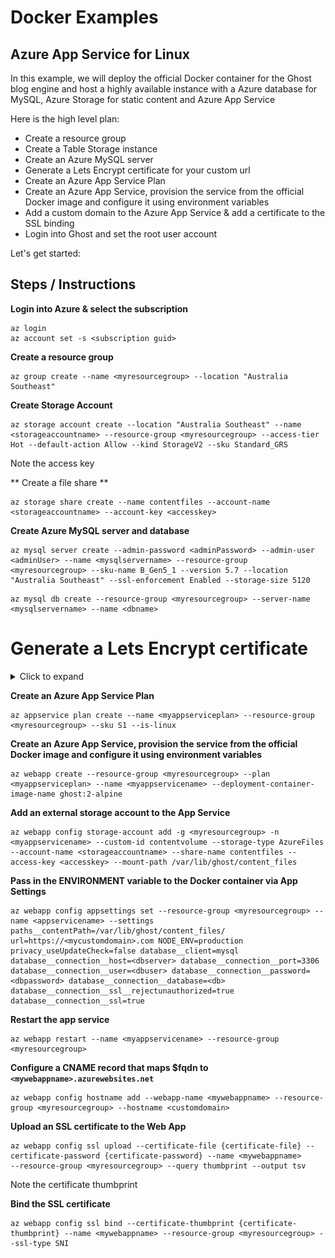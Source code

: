 # Docker Examples

## Azure App Service for Linux

In this example, we will deploy the official Docker container for the Ghost blog engine and host a highly available instance with a Azure database for MySQL, Azure Storage for static content and Azure App Service

Here is the high level plan:

* Create a resource group
* Create a Table Storage instance
* Create an Azure MySQL server
* Generate a Lets Encrypt certificate for your custom url
* Create an Azure App Service Plan
* Create an Azure App Service, provision the service from the official Docker image and configure it using environment variables
* Add a custom domain to the Azure App Service & add a certificate to the SSL binding
* Login into Ghost and set the root user account

Let's get started:

## Steps / Instructions 

**Login into Azure & select the subscription**

``` 
az login
az account set -s <subscription guid>
``` 
**Create a resource group**
```
az group create --name <myresourcegroup> --location "Australia Southeast"
```

**Create Storage Account**
```
az storage account create --location "Australia Southeast" --name <storageaccountname> --resource-group <myresourcegroup> --access-tier Hot --default-action Allow --kind StorageV2 --sku Standard_GRS
```
Note the access key

** Create a file share **
```
az storage share create --name contentfiles --account-name <storageaccountname> --account-key <accesskey>
```

**Create Azure MySQL server and database**
```
az mysql server create --admin-password <adminPassword> --admin-user <adminUser> --name <mysqlservername> --resource-group <myresourcegroup> --sku-name B_Gen5_1 --version 5.7 --location "Australia Southeast" --ssl-enforcement Enabled --storage-size 5120
```
```
az mysql db create --resource-group <myresourcegroup> --server-name <mysqlservername> --name <dbname>
```

# **Generate a Lets Encrypt certificate**
<details>
  <summary>Click to expand</summary>


[Install Bash on Ubuntu on Windows ](https://docs.microsoft.com/en-us/windows/wsl/install-win10)

**Run the following commands in your Bash terminal.** 

*Note — you may need to prefix each command with sudo.*

**Add the Certbot repository**
```
add-apt-repository ppa:certbot/certbot
```

**Update package lists to include our new repository**
```
apt-get update
```

**Download & Install Certbot**
```
apt-get install certbot
```

**Generate the certificate**
```
certbot -d <mycustomurl.com> --manual --preferred-challenges dns certonly
```

where

| parameter | description |
| --- | --- |
|   -d |  Your domain
| -manual |  Provides manual instructions for obtaining a certificate |
| -preferred-challenges | Challenge type. In this example, we will be using the DNS challenge, as explained earlier in the article. |

When asked, **“Are you OK with your IP being logged?”**, 
type Y and Enter to continue

**DNS Challenge**

![DNS Challenge](./DNS-Challenge.png)

Add the appropriate TXT record to satisfy the DNS challenge

Here is an example

![Example TXT for DNS Challenge](./Example-TXT.png)

**Validate the record**

Run the following from Command Prompt on your Windows device

```
NSLookup.exe -q=TXT _acme-challenge.<mycustomdomain>.com
```

**Now our record is active, Press Enter**

![Record Active](./Record-Active.png)


Certbot will verify your DNS entry and upon success, will provide you with a valid 90-day SSL certificate

**Exporting the certificate (PFX)**

Installing OpenSSL
```
sudo apt-get install openssl
```

Change working directory

```
cd /etc/letsencrypt/live/<mycustomdomain>.com
```

```
openssl pkcs12 -export -out /tmp/<mycustomdomain>-certificate.pfx -inkey privkey.pem -in cert.pem -certfile chain.pem
```

Now we have our PFX certificate at `/tmp/<mycustomdomain>-certificate.pfx`, we can move it somewhere accessible in our Windows device. For example; c:\temp

```
cp /tmp/<mycustomdomain>certificate.pfx /mnt/c/temp
```

</details>

**Create an Azure App Service Plan**

```
az appservice plan create --name <myappserviceplan> --resource-group  <myresourcegroup> --sku S1 --is-linux
```

**Create an Azure App Service, provision the service from the official Docker image and configure it using environment variables**

```
az webapp create --resource-group <myresourcegroup> --plan <myappserviceplan> --name <myappservicename> --deployment-container-image-name ghost:2-alpine
```

**Add an external storage account to the App Service**

```
az webapp config storage-account add -g <myresourcegroup> -n <myappservicename> --custom-id contentvolume --storage-type AzureFiles --account-name <storageaccountname> --share-name contentfiles --access-key <accesskey> --mount-path /var/lib/ghost/content_files
```

**Pass in the ENVIRONMENT variable to the Docker container via App Settings**

```
az webapp config appsettings set --resource-group <myresourcegroup> --name <appservicename> --settings paths__contentPath=/var/lib/ghost/content_files/ url=https://<mycustomdomain>.com NODE_ENV=production privacy_useUpdateCheck=false database__client=mysql database__connection__host=<dbserver> database__connection__port=3306 database__connection__user=<dbuser> database__connection__password=<dbpassword> database__connection__database=<db> database__connection__ssl__rejectunauthorized=true database__connection__ssl=true
```

**Restart the app service**

```
az webapp restart --name <myappservicename> --resource-group <myresourcegroup>
```

**Configure a CNAME record that maps $fqdn to `<mywebappname>.azurewebsites.net`**

```
az webapp config hostname add --webapp-name <mywebappname> --resource-group <myresourcegroup> --hostname <customdomain>

```

**Upload an SSL certificate to the Web App**

```
az webapp config ssl upload --certificate-file {certificate-file} --certificate-password {certificate-password} --name <mywebappname>     --resource-group <myresourcegroup> --query thumbprint --output tsv
```

Note the certificate thumbprint

**Bind the SSL certificate**
```
az webapp config ssl bind --certificate-thumbprint {certificate-thumbprint} --name <mywebappname> --resource-group <myresourcegroup> --ssl-type SNI
```